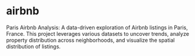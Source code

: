 # airbnb
Paris Airbnb Analysis: A data-driven exploration of Airbnb listings in Paris, France. This project leverages various datasets to uncover trends, analyze property distribution across neighborhoods, and visualize the spatial distribution of listings.
